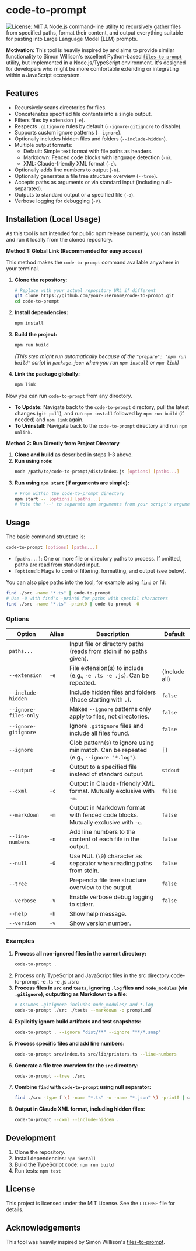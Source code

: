 # code-to-prompt

[![License: MIT](https://img.shields.io/badge/License-MIT-yellow.svg)](https://opensource.org/licenses/MIT)
A Node.js command-line utility to recursively gather files from specified paths, format their content, and output everything suitable for pasting into Large Language Model (LLM) prompts.

**Motivation:** This tool is heavily inspired by and aims to provide similar functionality to Simon Willison's excellent Python-based [`files-to-prompt`](https://github.com/simonw/files-to-prompt) utility, but implemented in a Node.js/TypeScript environment. It's designed for developers who might be more comfortable extending or integrating within a JavaScript ecosystem.

## Features

- Recursively scans directories for files.
- Concatenates specified file contents into a single output.
- Filters files by extension (`-e`).
- Respects `.gitignore` rules by default (`--ignore-gitignore` to disable).
- Supports custom ignore patterns (`--ignore`).
- Optionally includes hidden files and folders (`--include-hidden`).
- Multiple output formats:
  - Default: Simple text format with file paths as headers.
  - Markdown: Fenced code blocks with language detection (`-m`).
  - XML: Claude-friendly XML format (`-c`).
- Optionally adds line numbers to output (`-n`).
- Optionally generates a file tree structure overview (`--tree`).
- Accepts paths as arguments or via standard input (including null-separated).
- Outputs to standard output or a specified file (`-o`).
- Verbose logging for debugging (`-V`).

## Installation (Local Usage)

As this tool is not intended for public npm release currently, you can install and run it locally from the cloned repository.

**Method 1: Global Link (Recommended for easy access)**

This method makes the `code-to-prompt` command available anywhere in your terminal.

1.  **Clone the repository:**

    ```bash
    # Replace with your actual repository URL if different
    git clone https://github.com/your-username/code-to-prompt.git
    cd code-to-prompt
    ```

2.  **Install dependencies:**

    ```bash
    npm install
    ```

3.  **Build the project:**

    ```bash
    npm run build
    ```

    _(This step might run automatically because of the `"prepare": "npm run build"` script in `package.json` when you run `npm install` or `npm link`)_

4.  **Link the package globally:**
    ```bash
    npm link
    ```

Now you can run `code-to-prompt` from any directory.

- **To Update:** Navigate back to the `code-to-prompt` directory, pull the latest changes (`git pull`), and run `npm install` followed by `npm run build` (if needed) and `npm link` again.
- **To Uninstall:** Navigate back to the `code-to-prompt` directory and run `npm unlink`.

**Method 2: Run Directly from Project Directory**

1.  **Clone and build** as described in steps 1-3 above.
2.  **Run using `node`:**
    ```bash
    node /path/to/code-to-prompt/dist/index.js [options] [paths...]
    ```
3.  **Run using `npm start` (if arguments are simple):**
    ```bash
    # From within the code-to-prompt directory
    npm start -- [options] [paths...]
    # Note the '--' to separate npm arguments from your script's arguments
    ```

## Usage

The basic command structure is:

```bash
code-to-prompt [options] [paths...]
```

-   `[paths...]`: One or more file or directory paths to process. If omitted, paths are read from standard input.
-   `[options]`: Flags to control filtering, formatting, and output (see below).

You can also pipe paths into the tool, for example using `find` or `fd`:

```bash
find ./src -name "*.ts" | code-to-prompt
# Use -0 with find's -print0 for paths with special characters
find ./src -name "*.ts" -print0 | code-to-prompt -0
```

### Options

| Option              | Alias | Description                                                                      | Default      |
| ------------------- | ----- | -------------------------------------------------------------------------------- | ------------ |
| `paths...`          |       | Input file or directory paths (reads from stdin if no paths given).              |              |
| `--extension`       | `-e`  | File extension(s) to include (e.g., `-e .ts -e .js`). Can be repeated.           | (Include all)|
| `--include-hidden`  |       | Include hidden files and folders (those starting with `.`).                      | `false`      |
| `--ignore-files-only`|      | Makes `--ignore` patterns only apply to files, not directories.                  | `false`      |
| `--ignore-gitignore`|       | Ignore `.gitignore` files and include all files found.                           | `false`      |
| `--ignore`          |       | Glob pattern(s) to ignore using minimatch. Can be repeated (e.g., `--ignore "*.log"`). | `[]`         |
| `--output`          | `-o`  | Output to a specified file instead of standard output.                           | `stdout`     |
| `--cxml`            | `-c`  | Output in Claude-friendly XML format. Mutually exclusive with `-m`.              | `false`      |
| `--markdown`        | `-m`  | Output in Markdown format with fenced code blocks. Mutually exclusive with `-c`. | `false`      |
| `--line-numbers`    | `-n`  | Add line numbers to the content of each file in the output.                      | `false`      |
| `--null`            | `-0`  | Use NUL (`\0`) character as separator when reading paths from stdin.             | `false`      |
| `--tree`            |       | Prepend a file tree structure overview to the output.                            | `false`      |
| `--verbose`         | `-V`  | Enable verbose debug logging to stderr.                                          | `false`      |
| `--help`            | `-h`  | Show help message.                                                               |              |
| `--version`         | `-v`  | Show version number.                                                             |              |

### Examples

1.  **Process all non-ignored files in the current directory:**
    ```bash
    code-to-prompt .
    ```
2. Process only TypeScript and JavaScript files in the src directory:code-to-prompt -e .ts -e .js ./src
3.  **Process files in `src` and `tests`, ignoring `.log` files and `node_modules` (via `.gitignore`), outputting as Markdown to a file:**
    ```bash
    # Assumes .gitignore includes node_modules/ and *.log
    code-to-prompt ./src ./tests --markdown -o prompt.md
    ```
4.  **Explicitly ignore build artifacts and test snapshots:**
    ```bash
    code-to-prompt . --ignore "dist/**" --ignore "**/*.snap"
    ```
5.  **Process specific files and add line numbers:**
    ```bash
    code-to-prompt src/index.ts src/lib/printers.ts --line-numbers
    ```
6.  **Generate a file tree overview for the `src` directory:**
    ```bash
    code-to-prompt --tree ./src
    ```
7.  **Combine `find` with `code-to-prompt` using null separator:**
    ```bash
    find ./src -type f \( -name "*.ts" -o -name "*.json" \) -print0 | code-to-prompt -0 --markdown
    ```
8.  **Output in Claude XML format, including hidden files:**
    ```bash
    code-to-prompt --cxml --include-hidden .
    ```

## Development

1.  Clone the repository.
2.  Install dependencies: `npm install`
3.  Build the TypeScript code: `npm run build`
4.  Run tests: `npm test`

## License

This project is licensed under the MIT License. See the `LICENSE` file for details.

## Acknowledgements

This tool was heavily inspired by Simon Willison's [files-to-prompt](https://github.com/simonw/files-to-prompt).
```
